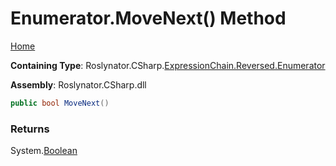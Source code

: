 <a name="_top"></a>

# Enumerator\.MoveNext\(\) Method

[Home](../../../../../../README.md#_top)

**Containing Type**: Roslynator\.CSharp\.[ExpressionChain.Reversed.Enumerator](../README.md#_top)

**Assembly**: Roslynator\.CSharp\.dll

```csharp
public bool MoveNext()
```

### Returns

System\.[Boolean](https://docs.microsoft.com/en-us/dotnet/api/system.boolean)

